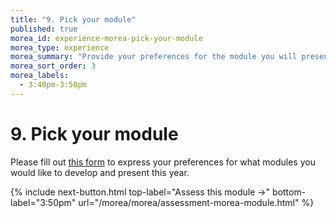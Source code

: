```yaml
---
title: "9. Pick your module"
published: true
morea_id: experience-morea-pick-your-module
morea_type: experience
morea_summary: "Provide your preferences for the module you will present this year."
morea_sort_order: 3
morea_labels:
  - 3:40pm-3:50pm
---
```


# 9. Pick your module

Please fill out [this form](https://docs.google.com/spreadsheets/d/1UAr3QopN_grumXWrSyn8dVCo6rRerYDO5Yeno6Lpv7s/edit#gid=0) to express your preferences for what modules you would like to develop and present this year.

{% include next-button.html
top-label="Assess this module ->"
bottom-label="3:50pm"
url="/morea/morea/assessment-morea-module.html" %}

